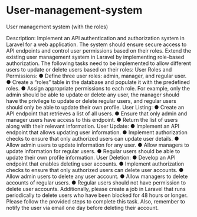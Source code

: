 # User-management-system
User management system (with the roles)

Description: Implement an API authentication and authorization system in Laravel for a web
application. The system should ensure secure access to API endpoints and control user
permissions based on their roles.
Extend the existing user management system in Laravel by implementing role-based
authorization. The following tasks need to be implemented to allow different users to update or
delete users based on their roles:
User Roles and Permissions:
● Define three user roles: admin, manager, and regular user.
● Create a “roles” table in the database and populate it with the predefined roles.
● Assign appropriate permissions to each role. For example, only the admin should be
able to update or delete any user, the manager should have the privilege to update or
delete regular users, and regular users should only be able to update their own profile.
User Listing:
● Create an API endpoint that retrieves a list of all users.
● Ensure that only admin and manager users have access to this endpoint.
● Return the list of users along with their relevant information.
User Update:
● Implement an API endpoint that allows updating user information.
● Implement authorization checks to ensure that only authorized users can update user
details.
● Allow admin users to update information for any user.
● Allow managers to update information for regular users.
● Regular users should be able to update their own profile information.
User Deletion:
● Develop an API endpoint that enables deleting user accounts.
● Implement authorization checks to ensure that only authorized users can delete user
accounts.
● Allow admin users to delete any user account.
● Allow managers to delete accounts of regular users.
● Regular users should not have permission to delete user accounts.
Additionally, please create a job in Laravel that runs periodically to delete users who have been
blocked for 48 hours or longer. Please follow the provided steps to complete this task. Also,
remember to notify the user via email one day before deleting their account.
